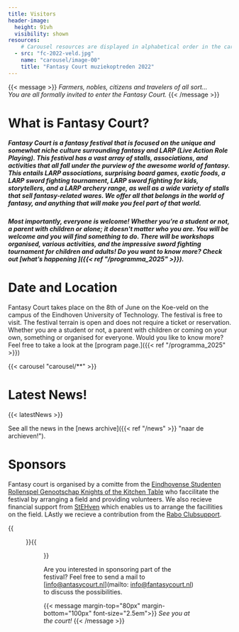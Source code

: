 ```yaml
---
title: Visitors
header-image:
  height: 91vh
  visibility: shown
resources:
    # Carousel resources are displayed in alphabetical order in the carousel.
  - src: "fc-2022-veld.jpg"
    name: "carousel/image-00"
    title: "Fantasy Court muziekoptreden 2022"
---
```


{{< message >}}
_Farmers, nobles, citizens and travelers of all sort..._ \
_You are all formally invited to enter the Fantasy Court._
{{< /message >}}


# What is Fantasy Court?
##### Fantasy Court is a fantasy festival that is focused on the unique and somewhat niche culture surrounding fantasy and LARP (Live Action Role Playing). This festival has a vast array of stalls, associations, and activities that all fall under the purview of the awesome world of fantasy. This entails LARP associations, surprising board games, exotic foods, a LARP sword fighting tournament, LARP sword fighting for kids, storytellers, and a LARP archery range, as well as a wide variety of stalls that sell fantasy-related wares. We offer all that belongs in the world of fantasy, and anything that will make you feel part of that world.
##### Most importantly, everyone is welcome! Whether you’re a student or not, a parent with children or alone; it doesn't matter who you are. You will be welcome and you will find something to do. There will be workshops organised, various activities, and the impressive sword fighting tournament for children and adults! Do you want to know more? Check out [what’s happening ]({{< ref "/programma_2025" >}}).

# Date and Location

Fantasy Court takes place on the 8th of June on the Koe-veld on the campus of the Eindhoven University of Technology. The festival is free to visit. The festival terrain is open and does not require a ticket or reservation. Whether you are a student or not, a parent with children or coming on your own, something or organised for everyone. Would you like to know more? Feel free to take a look at the [program page.]({{< ref "/programma_2025" >}})

{{< carousel "carousel/**" >}}
 

# Latest News!

{{< latestNews >}}

See all the news in the [news archive]({{< ref "/news" >}} "naar de archieven!").
 

# Sponsors

Fantasy court is organised by a comitte from the [Eindhovense Studenten Rollenspel Genootschap Knights of the Kitchen Table](https://kotkt.nl) who faccilitate the festival by arranging a field and providing volunteers. We also recieve financial support from [StEHven](https://stehven.nl/en/en-home/) which enables us to arrange the facillities on the field. LAstly we recieve a contribution from the  [Rabo Clubsupport](https://www.rabobank.nl/leden/clubsupport).  

{{<figure src="/images/Sponsor_scuffed_solution.png" alt="Rabobank and knights" width="100%">}}{{<figure src="/images/logo stehven.png" alt="StEHven" width="100%">}}


Are you interested in sponsoring part of the festival? Feel free to send a mail to [info@antasycourt.nl](mailto: info@fantasycourt.nl) to discuss the possibilities.



<!--{{< carousel "carousel/**" >}}

# How can I participate?
The festival area is open to everyone and neither a ticket nor a reservation is required to enter. To join the tournament, participants will have to register (for free). This can be done at the tournament area before the start of the tournament.
Do you want to join with a stall, act, or service at Fantasy Court? Then please go to our vendor information page.
Do you wish to sponsor us so that we can bring this wonderful subculture to the people at large through the upcoming edition of this lovely festival? Then please contact us at [info@fantasycourt.nl](mailto:info@fantasycourt.nl). With your sponsorship, we can ensure that the festival is open to everyone and make it even more fantastical with extra entertainment to make it a most marvellous day.

# Latest News!
{{< latestNews >}}

View all news items in the [news archive]({{< ref "/news" >}} "to the archives!").-->

{{< message margin-top="80px" margin-bottom="100px" font-size="2.5em">}}
_See you at the court!_
{{< /message >}}

